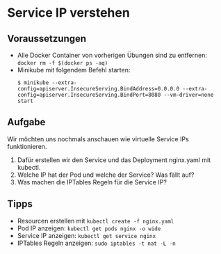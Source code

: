 # Service IP verstehen

## Voraussetzungen

* Alle Docker Container von vorherigen Übungen sind zu entfernen: `docker rm -f $(docker ps -aq)`
* Minikube mit folgendem Befehl starten:
  ```
  $ minikube --extra-config=apiserver.InsecureServing.BindAddress=0.0.0.0 --extra-config=apiserver.InsecureServing.BindPort=8080 --vm-driver=none start
  ```


## Aufgabe

Wir möchten uns nochmals anschauen wie virtuelle Service IPs funktionieren.

1. Dafür erstellen wir den Service und das Deployment nginx.yaml mit kubectl.
2. Welche IP hat der Pod und welche der Service? Was fällt auf?
3. Was machen die IPTables Regeln für die Service IP?


## Tipps

* Resourcen erstellen mit `kubectl create -f nginx.yaml`
* Pod IP anzeigen: `kubectl get pods nginx -o wide`
* Service IP anzeigen: `kubectl get service nginx`
* IPTables Regeln anzeigen: `sudo iptables -t nat -L -n`
